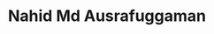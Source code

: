 ---
type: "member"
layout: "team"
title: "Nahid Md Ausrafuggaman"
publish_name: "Nahid M. Ausrafuggaman"
email: "?@?"
bg_image: "images/team/Maine-lake.png"
photo: "/images/team/ausrafuggaman.png"
lab_position: "Grad Student"
lab_group: "Graduate Students"
status: "current"
draft: false

---